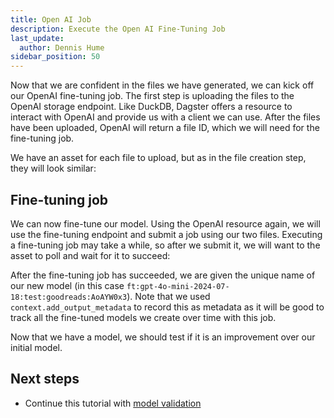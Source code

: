 ```yaml
---
title: Open AI Job
description: Execute the Open AI Fine-Tuning Job
last_update:
  author: Dennis Hume
sidebar_position: 50
---
```


Now that we are confident in the files we have generated, we can kick off our OpenAI fine-tuning job. The first step is uploading the files to the OpenAI storage endpoint. Like DuckDB, Dagster offers a resource to interact with OpenAI and provide us with a client we can use. After the files have been uploaded, OpenAI will return a file ID, which we will need for the fine-tuning job.

We have an asset for each file to upload, but as in the file creation step, they will look similar:

<CodeExample filePath="project_llm_fine_tune/project_llm_fine_tune/assets.py" language="python" lineStart="264" lineEnd="277"/>

## Fine-tuning job

We can now fine-tune our model. Using the OpenAI resource again, we will use the fine-tuning endpoint and submit a job using our two files. Executing a fine-tuning job may take a while, so after we submit it, we will want to the asset to poll and wait for it to succeed:

<CodeExample filePath="project_llm_fine_tune/project_llm_fine_tune/assets.py" language="python" lineStart="296" lineEnd="328"/>

After the fine-tuning job has succeeded, we are given the unique name of our new model (in this case `ft:gpt-4o-mini-2024-07-18:test:goodreads:AoAYW0x3`). Note that we used `context.add_output_metadata` to record this as metadata as it will be good to track all the fine-tuned models we create over time with this job.

Now that we have a model, we should test if it is an improvement over our initial model.

## Next steps

- Continue this tutorial with [model validation](model_validation)